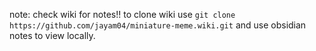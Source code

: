 note: check wiki for notes!!
to clone wiki use `git clone https://github.com/jayam04/miniature-meme.wiki.git` and use obsidian notes to view locally.  
